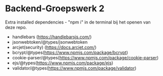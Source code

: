 # Backend-Groepswerk 2

Extra installed dependencies - "npm i" in de terminal bij het openen van deze repo.

- handlebars (https://handlebarsjs.com/)
- jsonwebtoken/@types/jsonwebtoken
- arcjet(security) (https://docs.arcjet.com/)
- bcrypt/@types(https://www.npmjs.com/package/bcrypt)
- cookie-parser/@types(https://www.npmjs.com/package/cookie-parser)
- ejs/@types(https://www.npmjs.com/package/ejs)
- validator/@types(https://www.npmjs.com/package/validator)
